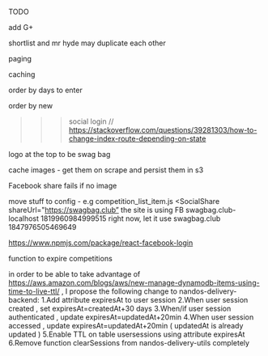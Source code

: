 TODO

add G+

shortlist and mr hyde may duplicate each other 

paging 

caching

order by days to enter 

order by new 

>>> social login
// https://stackoverflow.com/questions/39281303/how-to-change-index-route-depending-on-state

logo at the top to be swag bag

cache images - get them on scrape and persist them in s3

Facebook share fails if no image

move stuff to config - e.g competition_list_item.js <SocialShare shareUrl="https://swagbag.club” 
			          the site is using FB swagbag.club-localhost 1819960984999515 right now, let it use swagbag.club 1847976505469649

https://www.npmjs.com/package/react-facebook-login

function to expire competitions 

in order to be able to take advantage of https://aws.amazon.com/blogs/aws/new-manage-dynamodb-items-using-time-to-live-ttl/ , 
I propose the following change to nandos-delivery-backend:
1.Add attribute expiresAt to user session
2.When user session created , set expiresAt=createdAt+30 days
3.When/if user session authenticated , update expiresAt=updatedAt+20min
4.When user session accessed , update expiresAt=updatedAt+20min ( updatedAt is already updated )
5.Enable TTL on table usersessions using attribute expiresAt
6.Remove function clearSessions from nandos-delivery-utils completely
